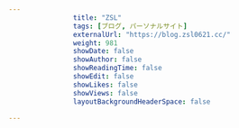 ---
                title: "ZSL"
                tags: [ブログ, パーソナルサイト]
                externalUrl: "https://blog.zsl0621.cc/"
                weight: 981
                showDate: false
                showAuthor: false
                showReadingTime: false
                showEdit: false
                showLikes: false
                showViews: false
                layoutBackgroundHeaderSpace: false
                ---

